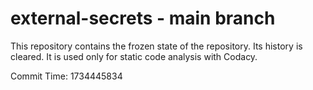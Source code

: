 # external-secrets - main branch

This repository contains the frozen state of the repository.
Its history is cleared. It is used only for static code
analysis with Codacy.

Commit Time: 1734445834